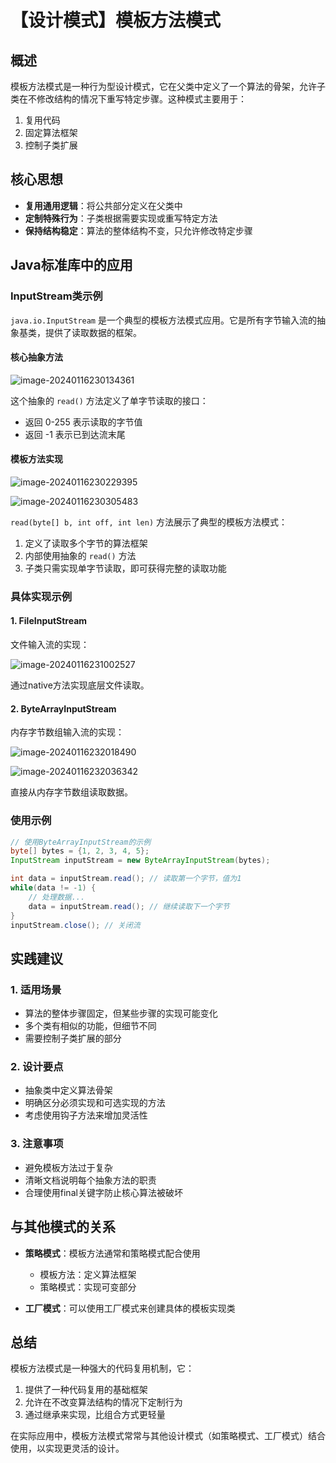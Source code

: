 # 【设计模式】模板方法模式

## 概述

模板方法模式是一种行为型设计模式，它在父类中定义了一个算法的骨架，允许子类在不修改结构的情况下重写特定步骤。这种模式主要用于：
1. 复用代码
2. 固定算法框架
3. 控制子类扩展

## 核心思想

- **复用通用逻辑**：将公共部分定义在父类中
- **定制特殊行为**：子类根据需要实现或重写特定方法
- **保持结构稳定**：算法的整体结构不变，只允许修改特定步骤

## Java标准库中的应用

### InputStream类示例

`java.io.InputStream` 是一个典型的模板方法模式应用。它是所有字节输入流的抽象基类，提供了读取数据的框架。

#### 核心抽象方法

![image-20240116230134361](./imgs/image-20240116230134361.png)

这个抽象的 `read()` 方法定义了单字节读取的接口：
- 返回 0-255 表示读取的字节值
- 返回 -1 表示已到达流末尾

#### 模板方法实现

![image-20240116230229395](./imgs/image-20240116230229395.png)

![image-20240116230305483](./imgs/image-20240116230305483.png)

`read(byte[] b, int off, int len)` 方法展示了典型的模板方法模式：
1. 定义了读取多个字节的算法框架
2. 内部使用抽象的 `read()` 方法
3. 子类只需实现单字节读取，即可获得完整的读取功能

### 具体实现示例

#### 1. FileInputStream

文件输入流的实现：

![image-20240116231002527](./imgs/image-20240116231002527.png)

通过native方法实现底层文件读取。

#### 2. ByteArrayInputStream

内存字节数组输入流的实现：

![image-20240116232018490](./imgs/image-20240116232018490.png)

![image-20240116232036342](./imgs/image-20240116232036342.png)

直接从内存字节数组读取数据。

### 使用示例

```java
// 使用ByteArrayInputStream的示例
byte[] bytes = {1, 2, 3, 4, 5};
InputStream inputStream = new ByteArrayInputStream(bytes);

int data = inputStream.read(); // 读取第一个字节，值为1
while(data != -1) {
    // 处理数据...
    data = inputStream.read(); // 继续读取下一个字节
}
inputStream.close(); // 关闭流
```

## 实践建议

### 1. 适用场景
- 算法的整体步骤固定，但某些步骤的实现可能变化
- 多个类有相似的功能，但细节不同
- 需要控制子类扩展的部分

### 2. 设计要点
- 抽象类中定义算法骨架
- 明确区分必须实现和可选实现的方法
- 考虑使用钩子方法来增加灵活性

### 3. 注意事项
- 避免模板方法过于复杂
- 清晰文档说明每个抽象方法的职责
- 合理使用final关键字防止核心算法被破坏

## 与其他模式的关系

- **策略模式**：模板方法通常和策略模式配合使用
  - 模板方法：定义算法框架
  - 策略模式：实现可变部分

- **工厂模式**：可以使用工厂模式来创建具体的模板实现类

## 总结

模板方法模式是一种强大的代码复用机制，它：
1. 提供了一种代码复用的基础框架
2. 允许在不改变算法结构的情况下定制行为
3. 通过继承来实现，比组合方式更轻量

在实际应用中，模板方法模式常常与其他设计模式（如策略模式、工厂模式）结合使用，以实现更灵活的设计。
